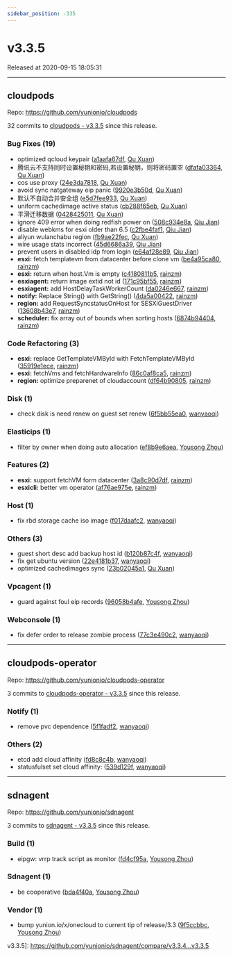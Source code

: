 ```yaml
---
sidebar_position: -335
---
```


# v3.3.5

Released at 2020-09-15 18:05:31

-----

## cloudpods

Repo: https://github.com/yunionio/cloudpods

32 commits to [cloudpods - v3.3.5](https://github.com/yunionio/cloudpods/compare/v3.3.4...v3.3.5) since this release.

### Bug Fixes (19)
- optimized qcloud keypair ([a1aafa67df](https://github.com/yunionio/cloudpods/commit/a1aafa67dffbfed9f76b5c99b1d7b2468fbdb191), [Qu Xuan](mailto:quxuan@yunionyun.com))
- 腾讯云不支持同时设置秘钥和密码,若设置秘钥，则将密码置空 ([dfafa03364](https://github.com/yunionio/cloudpods/commit/dfafa03364d034253be39251c1f7c0cccc441e7a), [Qu Xuan](mailto:quxuan@yunionyun.com))
- cos use proxy ([24e3da7818](https://github.com/yunionio/cloudpods/commit/24e3da781884c32e96ce2c45f5733f3b77ae28e2), [Qu Xuan](mailto:quxuan@yunionyun.com))
- avoid sync natgateway eip panic ([9920e3b50d](https://github.com/yunionio/cloudpods/commit/9920e3b50d2ecb89391c6a848f52dcde3459190a), [Qu Xuan](mailto:quxuan@yunionyun.com))
- 默认不自动合并安全组 ([e5d7fee933](https://github.com/yunionio/cloudpods/commit/e5d7fee933de5adf820c3eaa5301a7f4237cf65d), [Qu Xuan](mailto:quxuan@yunionyun.com))
- uniform cachedimage active status ([cb288f65eb](https://github.com/yunionio/cloudpods/commit/cb288f65eb2c3a4a9adfea0b640ed85fe3a78b58), [Qu Xuan](mailto:quxuan@yunionyun.com))
- 平滑迁移数据 ([0428425011](https://github.com/yunionio/cloudpods/commit/042842501175dc6776996c4651eee1180eab93d3), [Qu Xuan](mailto:quxuan@yunionyun.com))
- ignore 409 error when doing redfish power on ([508c934e8a](https://github.com/yunionio/cloudpods/commit/508c934e8a77cc617cec7aca73684da437bbff8b), [Qiu Jian](mailto:qiujian@yunionyun.com))
- disable webkms for esxi older than 6.5 ([c2fbe4faf1](https://github.com/yunionio/cloudpods/commit/c2fbe4faf1cf5dfaec76f8be23c71cf3e3ea6f31), [Qiu Jian](mailto:qiujian@yunionyun.com))
- aliyun wulanchabu region ([fb9ae22fec](https://github.com/yunionio/cloudpods/commit/fb9ae22fecb3d17dae674dc2110c9c932210ebc1), [Qu Xuan](mailto:quxuan@yunionyun.com))
- wire usage stats incorrect ([45d6686a39](https://github.com/yunionio/cloudpods/commit/45d6686a3974e45ba92ab595df1695d27b2f3fc2), [Qiu Jian](mailto:qiujian@yunionyun.com))
- prevent users in disabled idp from login ([e64af28e89](https://github.com/yunionio/cloudpods/commit/e64af28e8943b58d3ef6aa6f771fa67e1484c2ad), [Qiu Jian](mailto:qiujian@yunionyun.com))
- **esxi:** fetch templatevm from datacenter before clone vm ([be4a95ca80](https://github.com/yunionio/cloudpods/commit/be4a95ca808bc23dd25dd537c4e4d1edb8002cfc), [rainzm](mailto:mjoycarry@gmail.com))
- **esxi:** return when host.Vm is empty ([c4180811b5](https://github.com/yunionio/cloudpods/commit/c4180811b5beb22c5f56dcdf9de3af5456e748ff), [rainzm](mailto:mjoycarry@gmail.com))
- **esxiagent:** return image extid not id ([171c95bf55](https://github.com/yunionio/cloudpods/commit/171c95bf5510f72f9cd04e7b554479849bc7d5e5), [rainzm](mailto:mjoycarry@gmail.com))
- **esxiagent:** add HostDelayTaskWorkerCount ([da0246e667](https://github.com/yunionio/cloudpods/commit/da0246e667da02ee5ab9527ac12eec682b97a5e3), [rainzm](mailto:mjoycarry@gmail.com))
- **notify:** Replace String() with GetString() ([4da5a00422](https://github.com/yunionio/cloudpods/commit/4da5a0042211f1c2218ced665dfffae3a4c37b04), [rainzm](mailto:mjoycarry@gmail.com))
- **region:** add RequestSyncstatusOnHost for SESXiGuestDriver ([13608b43e7](https://github.com/yunionio/cloudpods/commit/13608b43e7459f60feeb47b7d4abc0389eaa611f), [rainzm](mailto:mjoycarry@gmail.com))
- **scheduler:** fix array out of bounds when sorting hosts ([6874b94404](https://github.com/yunionio/cloudpods/commit/6874b94404738a9ec7af9c646c6defaa0ab2ae56), [rainzm](mailto:mjoycarry@gmail.com))

### Code Refactoring (3)
- **esxi:** replace GetTemplateVMById with FetchTemplateVMById ([35919e1ece](https://github.com/yunionio/cloudpods/commit/35919e1ece11cc6d115829338b07a45442bcf4e1), [rainzm](mailto:mjoycarry@gmail.com))
- **esxi:** fetchVms and fetchHardwareInfo ([86c0af8ca5](https://github.com/yunionio/cloudpods/commit/86c0af8ca57a113860a2855c6f164331fffa54b9), [rainzm](mailto:mjoycarry@gmail.com))
- **region:** optimize preparenet of cloudaccount ([df64b90805](https://github.com/yunionio/cloudpods/commit/df64b90805f908108a3b5c40ca336c9a90f06d79), [rainzm](mailto:mjoycarry@gmail.com))

### Disk (1)
- check disk is need renew on guest set renew ([6f5bb55ea0](https://github.com/yunionio/cloudpods/commit/6f5bb55ea059f44760f144396af5491dc25dd2c1), [wanyaoqi](mailto:wanyaoqi@yunionyun.com))

### Elasticips (1)
- filter by owner when doing auto allocation ([ef8b9e6aea](https://github.com/yunionio/cloudpods/commit/ef8b9e6aeae867f2282f91699d534b85674103fb), [Yousong Zhou](mailto:zhouyousong@yunionyun.com))

### Features (2)
- **esxi:** support fetchVM form datacenter ([3a8c90d7df](https://github.com/yunionio/cloudpods/commit/3a8c90d7df397e83786f0ad3156eb7106b1c8aac), [rainzm](mailto:mjoycarry@gmail.com))
- **esxicli:** better vm operator ([af76ae975e](https://github.com/yunionio/cloudpods/commit/af76ae975eaa316780de8ea446eedc200caa3ad6), [rainzm](mailto:mjoycarry@gmail.com))

### Host (1)
- fix rbd storage cache iso image ([f017daafc2](https://github.com/yunionio/cloudpods/commit/f017daafc216ff8a026b9a84e036de522480e132), [wanyaoqi](mailto:wanyaoqi@yunionyun.com))

### Others (3)
- guest short desc add backup host id ([b120b87c4f](https://github.com/yunionio/cloudpods/commit/b120b87c4f13df5a3e4344940aeb7a46fc6acb82), [wanyaoqi](mailto:wanyaoqi@yunionyun.com))
- fix get ubuntu version ([22e4181b37](https://github.com/yunionio/cloudpods/commit/22e4181b37371a97eb6eae632762b3cf8fe1cf28), [wanyaoqi](mailto:wanyaoqi@yunionyun.com))
- optimized cachedimages sync ([23b02045a1](https://github.com/yunionio/cloudpods/commit/23b02045a19d3043107fcea80f3b27dca9442961), [Qu Xuan](mailto:quxuan@yunionyun.com))

### Vpcagent (1)
- guard against foul eip records ([96058b4afe](https://github.com/yunionio/cloudpods/commit/96058b4afeed581092879561319d172a240cd19f), [Yousong Zhou](mailto:zhouyousong@yunionyun.com))

### Webconsole (1)
- fix defer order to release zombie process ([77c3e490c2](https://github.com/yunionio/cloudpods/commit/77c3e490c2622eff6a59ec50f1387d248c4bf9fe), [wanyaoqi](mailto:wanyaoqi@yunionyun.com))

-----

## cloudpods-operator

Repo: https://github.com/yunionio/cloudpods-operator

3 commits to [cloudpods-operator - v3.3.5](https://github.com/yunionio/cloudpods-operator/compare/v3.3.4...v3.3.5) since this release.

### Notify (1)
- remove pvc dependence ([5f1fadf2](https://github.com/yunionio/cloudpods-operator/commit/5f1fadf2110cba62349970e60f9f294defe43969), [wanyaoqi](mailto:wanyaoqi@yunionyun.com))

### Others (2)
- etcd add cloud affinity ([fd8c8c4b](https://github.com/yunionio/cloudpods-operator/commit/fd8c8c4b460d8abab9dff3abe79a106e0cac57f9), [wanyaoqi](mailto:wanyaoqi@yunionyun.com))
- statusfulset set cloud affinity: ([539d129f](https://github.com/yunionio/cloudpods-operator/commit/539d129f2b0c4d9441abb4650b7517adeba1822b), [wanyaoqi](mailto:wanyaoqi@yunionyun.com))

-----

## sdnagent

Repo: https://github.com/yunionio/sdnagent

3 commits to [sdnagent - v3.3.5](https://github.com/yunionio/sdnagent/compare/v3.3.4...v3.3.5) since this release.

### Build (1)
- eipgw: vrrp track script as monitor ([fd4cf95a](https://github.com/yunionio/sdnagen/commit/fd4cf95a3ae0afbd8036a2ccb58d9e2e35b3586c), [Yousong Zhou](mailto:zhouyousong@yunionyun.com))

### Sdnagent (1)
- be cooperative ([bda4f40a](https://github.com/yunionio/sdnagen/commit/bda4f40aafd193327cb16e97a6836ec93c849893), [Yousong Zhou](mailto:zhouyousong@yunionyun.com))

### Vendor (1)
- bump yunion.io/x/onecloud to current tip of release/3.3 ([9f5ccbbc](https://github.com/yunionio/sdnagen/commit/9f5ccbbca0e4c538f02c72a783f7ef7978447bce), [Yousong Zhou](mailto:zhouyousong@yunionyun.com))

 v3.3.5]: https://github.com/yunionio/sdnagent/compare/v3.3.4...v3.3.5
